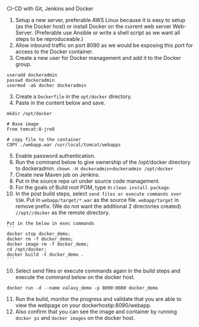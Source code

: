 CI-CD with Git, Jenkins and Docker

1)   Setup a new server, preferable AWS Linux because it is easy to setup (as the Docker host) or install Docker on the current web server Web-Server. (Preferable use Ansible or write a shell script as we want all steps to be reproduceable.)
2)   Allow inbound traffic on port 8090 as we would be exposing this port for access to the Docker container.
3)   Create a new user for Docker management and add it to the Docker group.
```
useradd dockeradmin
passwd dockeradmin
usermod -aG docker dockeradmin
```

3)   Create a ``` Dockerfile ``` in the ``` opt/docker ``` directory.
4)   Paste in the content below and save.
```
mkdir /opt/docker

# Base image 
From tomcat:8-jre8 

# copy file to the container 
COPY ./webapp.war /usr/local/tomcat/webapps
```

5)  Enable password authentication.
6)  Run the command below to give ownership of the /opt/docker directory to dockeradmin. ``` chown -H dockeradmin>dockeradmin /opt/docker ```
7)  Create new Maven job on Jenkins.
8)  Put in the source repo url under source code management.
9)  For the goals of Build root POM, type in ``` clean install package ```.
10)  In the post build steps, select ``` send files or execute commands over SSH ```.
    Put in ``` webapp/target/*.war ``` as the source file.
    ``` webapp/target ``` in remove prefix. (We do not want the additional 2 directories created)
    ``` //opt//docker ``` as the remote directory.
    
    Put in the below in exec commands
    ```
    docker stop docker_demo;
    docker rm -f docker_demo;
    docker image rm -f docker_demo;
    cd /opt/docker;
    docker build -t docker_demo .
    ```

10)  Select send files or execute commands again in the build steps and execute the command below on the docker host.
```
docker run -d --name valaxy_demo -p 8090:8080 docker_demo
```

11)  Run the build, monitor the progress and validate that you are able to view the webpage on your dockerhostip:8090/webapp.
12)  Also confirm that you can see the image and container by running ``` docker ps ``` and ``` docker images ``` on the docker host.
